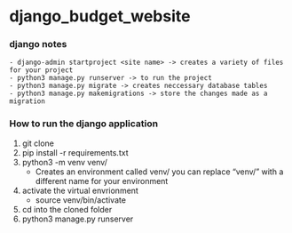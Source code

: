 # django_budget_website

### django notes
    - django-admin startproject <site name> -> creates a variety of files for your project
    - python3 manage.py runserver -> to run the project
    - python3 manage.py migrate -> creates neccessary database tables
    - python3 manage.py makemigrations -> store the changes made as a migration

### How to run the django application
1. git clone <this repo url>
2. pip install -r requirements.txt
3. python3 -m venv venv/ 
    - Creates an environment called venv/ you can replace “venv/” with a different name for your environment
4. activate the virtual envrionment
    - source venv/bin/activate
5. cd into the cloned folder
6. python3 manage.py runserver
